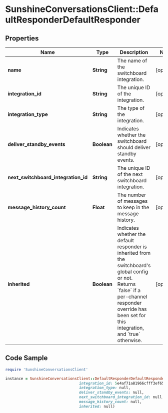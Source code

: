 # SunshineConversationsClient::DefaultResponderDefaultResponder

## Properties

Name | Type | Description | Notes
------------ | ------------- | ------------- | -------------
**name** | **String** | The name of the switchboard integration. | [optional] 
**integration_id** | **String** | The unique ID of the integration. | [optional] 
**integration_type** | **String** | The type of the integration. | [optional] 
**deliver_standby_events** | **Boolean** | Indicates whether the switchboard should deliver standby events. | [optional] 
**next_switchboard_integration_id** | **String** | The unique ID of the next switchboard integration. | [optional] 
**message_history_count** | **Float** | The number of messages to keep in the message history. | [optional] 
**inherited** | **Boolean** | Indicates whether the default responder is inherited from the switchboard&#39;s global config or not. Returns &#x60;false&#x60; if a per-channel responder override has been set for this integration, and &#x60;true&#x60; otherwise. | [optional] 

## Code Sample

```ruby
require 'SunshineConversationsClient'

instance = SunshineConversationsClient::DefaultResponderDefaultResponder.new(name: null,
                                 integration_id: 5e4af71a81966cfff3ef6550,
                                 integration_type: null,
                                 deliver_standby_events: null,
                                 next_switchboard_integration_id: null,
                                 message_history_count: null,
                                 inherited: null)
```


